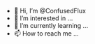 - 👋 Hi, I’m @ConfusedFlux
- 👀 I’m interested in ...
- 🌱 I’m currently learning ...
- 📫 How to reach me ...

<!---
ConfusedFlux/ConfusedFlux is a ✨ special ✨ repository because its `README.md` (this file) appears on your GitHub profile.
You can click the Preview link to take a look at your changes.
--->
